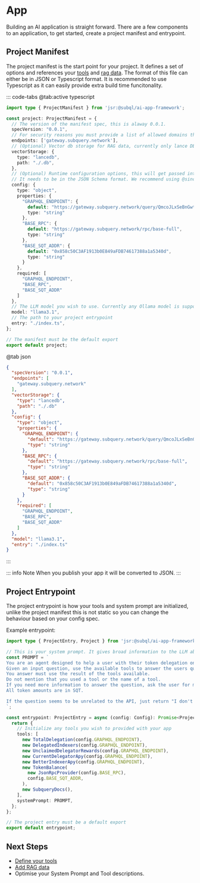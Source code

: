 # App

Building an AI application is straight forward. There are a few components to an application, to get started, create a project manifest and entrypoint.

## Project Manifest

The project manifest is the start point for your project. It defines a set of options and references your [tools](./tools) and [rag data](./rag).
The format of this file can either be in JSON or Typescript format. It is recommended to use Typescript as it can easily provide extra build time funcitonality.

::: code-tabs
@tab:active typescript

```typescript
import type { ProjectManifest } from 'jsr:@subql/ai-app-framework';

const project: ProjectManifest = {
  // The version of the manifest spec, this is alaway 0.0.1.
  specVersion: "0.0.1",
  // For security reasons you must provide a list of allowed domains that your project will use
  endpoints: ['gateway.subquery.network'],
  // (Optional) Vector db storage for RAG data, currently only lance DB is supported
  vectorStorage: {
    type: "lancedb",
    path: "./.db",
  },
  // (Optional) Runtime configuration options, this will get passed into your project entrypoint.
  // It needs to be in the JSON Schema format. We recommend using @sinclair/typebox to make this easy and provide runtime type checking.
  config: {
    type: "object",
    properties: {
      "GRAPHQL_ENDPOINT": {
        default: "https://gateway.subquery.network/query/QmcoJLxSeBnGwtmtNmWFCRusXVTGjYWCK1LoujthZ2NyGP",
        type: "string"
      },
      "BASE_RPC": {
        default: "https://gateway.subquery.network/rpc/base-full",
        type: "string"
      },
      "BASE_SQT_ADDR": {
        default: "0x858c50C3AF1913b0E849aFDB74617388a1a5340d",
        type: "string"
      }
    },
    required: [
      "GRAPHQL_ENDPOINT",
      "BASE_RPC",
      "BASE_SQT_ADDR"
    ]
  },
  // The LLM model you wish to use. Currently any Ollama model is supported
  model: "llama3.1",
  // The path to your project entrypoint
  entry: "./index.ts",
};

// The manifest must be the default export
export default project;
```

@tab json

```json
{
  "specVersion": "0.0.1",
  "endpoints": [
    "gateway.subquery.network"
  ],
  "vectorStorage": {
    "type": "lancedb",
    "path": "./.db"
  },
  "config": {
    "type": "object",
    "properties": {
      "GRAPHQL_ENDPOINT": {
        "default": "https://gateway.subquery.network/query/QmcoJLxSeBnGwtmtNmWFCRusXVTGjYWCK1LoujthZ2NyGP",
        "type": "string"
      },
      "BASE_RPC": {
        "default": "https://gateway.subquery.network/rpc/base-full",
        "type": "string"
      },
      "BASE_SQT_ADDR": {
        "default": "0x858c50C3AF1913b0E849aFDB74617388a1a5340d",
        "type": "string"
      }
    },
    "required": [
      "GRAPHQL_ENDPOINT",
      "BASE_RPC",
      "BASE_SQT_ADDR"
    ]
  },
  "model": "llama3.1",
  "entry": "./index.ts"
}
```
:::

::: info Note
When you publish your app it will be converted to JSON.
:::


## Project Entrypoint

The project entrypoint is how your tools and system prompt are initialized, unlike the project manifest this is not static so you can change the behaviour based on your config spec.

Example entrypoint:

```typescript
import type { ProjectEntry, Project } from 'jsr:@subql/ai-app-framework';

// This is your system prompt. It gives broad information to the LLM about what your application should to and how it should respond.
const PROMPT = `
You are an agent designed to help a user with their token delegation on the SubQuery Network.
Given an input question, use the available tools to answer the users question quickly and concisely.
You answer must use the result of the tools available.
Do not mention that you used a tool or the name of a tool.
If you need more information to answer the question, ask the user for more details.
All token amounts are in SQT.

If the question seems to be unrelated to the API, just return "I don't know" as the answer.
`;

const entrypoint: ProjectEntry = async (config: Config): Promise<Project> => {
  return {
    // Initialize any tools you wish to provided with your app
    tools: [
      new TotalDelegation(config.GRAPHQL_ENDPOINT),
      new DelegatedIndexers(config.GRAPHQL_ENDPOINT),
      new UnclaimedDelegatorRewards(config.GRAPHQL_ENDPOINT),
      new CurrentDelegatorApy(config.GRAPHQL_ENDPOINT),
      new BetterIndexerApy(config.GRAPHQL_ENDPOINT),
      new TokenBalance(
        new JsonRpcProvider(config.BASE_RPC),
        config.BASE_SQT_ADDR,
      ),
      new SubqueryDocs(),
    ],
    systemPrompt: PROMPT,
  };
};

// The project entry must be a default export
export default entrypoint;
```

## Next Steps

* [Define your tools](./tools)
* [Add RAG data](./rag)
* Optimise your System Prompt and Tool descriptions.
